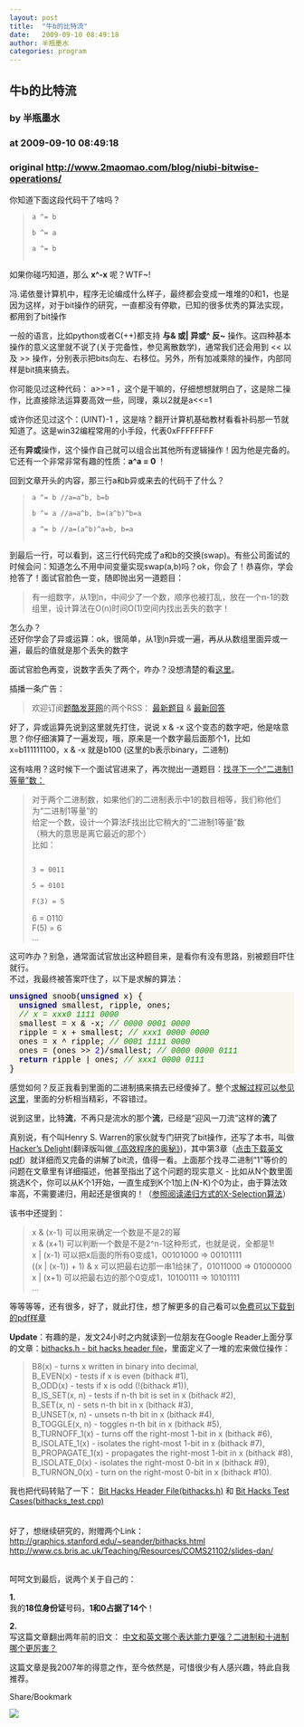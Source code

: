 ```yaml
---
layout: post
title:  "牛b的比特流"
date:   2009-09-10 08:49:18
author: 半瓶墨水
categories: program
---
```


## 牛b的比特流
### by 半瓶墨水
### at 2009-09-10 08:49:18
### original <http://www.2maomao.com/blog/niubi-bitwise-operations/>

<p>你知道下面这段代码干了啥吗？</p>
<blockquote><p><code>a ^= b<br>
b ^= a<br>
a ^= b<br>
</code>
</p></blockquote>
<p>如果你碰巧知道，那么 <strong>x^-x</strong> 呢？WTF~!</p>
<p>冯.诺依曼计算机中，程序无论编成什么样子，最终都会变成一堆堆的0和1，也是因为这样，对于bit操作的研究，一直都没有停歇，已知的很多优秀的算法实现，都用到了bit操作</p>
<p>一般的语言，比如python或者C(++)都支持 <strong>与&amp; 或| 异或^ 反~</strong> 操作。这四种基本操作的意义这里就不说了(关于完备性，参见离散数学)，通常我们还会用到 &lt;&lt; 以及 &gt;&gt; 操作，分别表示把bits向左、右移位。另外，所有加减乘除的操作，内部同样是bit搞来搞去。</p>
<p>你可能见过这种代码： a&gt;&gt;=1 ，这个是干嘛的，仔细想想就明白了，这是除二操作，比直接除法运算要高效一些，同理，乘以2就是a&lt;&lt;=1</p>
<p>或许你还见过这个：(UINT)-1 ，这是啥？翻开计算机基础教材看看补码那一节就知道了。这是win32编程常用的小手段，代表0xFFFFFFFF</p>
<p>还有<strong>异或</strong>操作，这个操作自己就可以组合出其他所有逻辑操作！因为他是完备的。它还有一个非常非常有趣的性质：<strong>a^a = 0 </strong>！</p>
<p>回到文章开头的内容，那三行a和b异或来去的代码干了什么？</p>
<blockquote><p><code>a ^= b //a=a^b, b=b<br>
b ^= a //a=a^b, b=(a^b)^b=a<br>
a ^= b //a=(a^b)^a=b, b=a<br>
</code>
</p></blockquote>
<p>到最后一行，可以看到，这三行代码完成了a和b的交换(swap)。有些公司面试的时候会问：知道怎么不用中间变量实现swap(a,b)吗？ok，你会了！恭喜你，学会抢答了！面试官脸色一变，随即抛出另一道题目：</p>
<blockquote><p>有一组数字，从1到n，中间少了一个数，顺序也被打乱，放在一个n-1的数组里，设计算法在O(n)时间O(1)空间内找出丢失的数字！</p></blockquote>
<p>怎么办？<br>
还好你学会了异或运算：ok，很简单，从1到n异或一遍，再从从数组里面异或一遍，最后的值就是那个丢失的数字</p>
<p>面试官脸色再变，说数字丢失了两个，咋办？没想清楚的看<a href="http://fayaa.com/tiku/view/2/">这里</a>。</p>
<p>插播一条广告：</p>
<blockquote><p>欢迎订阅<a href="http://fayaa.com/tiku/">题酷发芽网</a>的两个RSS： <a href="http://feed.feedsky.com/tikutees">最新题目</a> &amp;  <a href="http://feed.feedsky.com/tikuanswers">最新回答</a>
</p></blockquote>
<p>好了，异或运算先说到这里就先打住，说说 x &amp; -x 这个变态的数字吧，他是啥意思？你仔细演算了一遍发现，哦，原来是一个数字最后面那个1，比如x=b111111100，x &amp; -x 就是b100 (这里的b表示binary，二进制)</p>
<p>这有啥用？这时候下一个面试官进来了，再次抛出一道题目：<a href="http://fayaa.com/tiku/view/47/">找寻下一个“二进制1等量”数：</a></p>
<blockquote><p>对于两个二进制数，如果他们的二进制表示中1的数目相等，我们称他们为“二进制1等量”的<br>
给定一个数，设计一个算法F找出比它稍大的“二进制1等量”数<br>
（稍大的意思是离它最近的那个）<br>
比如：<br>
<code><br>
3 = 0011<br>
5 = 0101<br>
F(3) = 5</code></p>
<p>6 = 0110<br>
F(5) = 6<br>
...<br>

</p></blockquote>
<p>这可咋办？别急，通常面试官放出这种题目来，是看你有没有思路，别被题目吓住就行。<br>
不过，我最终被答案吓住了，以下是求解的算法：</p>
<div style="font-family:Consolas,&#39;Lucida Console&#39;,&#39;Courier New&#39;;color:rgb(0,0,0);background-color:rgb(249,247,237)"> <span style="color:rgb(0,0,128);font-weight:bold">unsigned</span> <span style="color:rgb(0,0,0)">snoob</span>(<span style="color:rgb(0,0,128);font-weight:bold">unsigned</span> <span style="color:rgb(0,0,0)">x</span>) <span style="color:rgb(0,0,0)">{</span><br>   <span style="color:rgb(0,0,128);font-weight:bold">unsigned</span> <span style="color:rgb(0,0,0)">smallest</span><span style="color:rgb(0,0,0)">,</span> <span style="color:rgb(0,0,0)">ripple</span><span style="color:rgb(0,0,0)">,</span> <span style="color:rgb(0,0,0)">ones</span>;<br>   <span style="color:rgb(0,136,0);font-style:italic">// x = xxx0 1111 0000</span><br>   <span style="color:rgb(0,0,0)">smallest</span> <span style="color:rgb(0,0,0)">=</span> <span style="color:rgb(0,0,0)">x</span> <span style="color:rgb(0,0,0)">&amp;</span> <span style="color:rgb(0,0,0)">-</span><span style="color:rgb(0,0,0)">x</span>; <span style="color:rgb(0,136,0);font-style:italic">// 0000 0001 0000</span><br>   <span style="color:rgb(0,0,0)">ripple</span> <span style="color:rgb(0,0,0)">=</span> <span style="color:rgb(0,0,0)">x</span> <span style="color:rgb(0,0,0)">+</span> <span style="color:rgb(0,0,0)">smallest</span>; <span style="color:rgb(0,136,0);font-style:italic">// xxx1 0000 0000</span><br>   <span style="color:rgb(0,0,0)">ones</span> <span style="color:rgb(0,0,0)">=</span> <span style="color:rgb(0,0,0)">x</span> <span style="color:rgb(0,0,0)">^</span> <span style="color:rgb(0,0,0)">ripple</span>; <span style="color:rgb(0,136,0);font-style:italic">// 0001 1111 0000</span><br>   <span style="color:rgb(0,0,0)">ones</span> <span style="color:rgb(0,0,0)">=</span> (<span style="color:rgb(0,0,0)">ones</span> <span style="color:rgb(0,0,0)">&gt;&gt;</span> <span style="color:rgb(0,0,255)">2</span>)<span style="color:rgb(0,0,0)">/</span><span style="color:rgb(0,0,0)">smallest</span>; <span style="color:rgb(0,136,0);font-style:italic">// 0000 0000 0111</span><br>   <span style="color:rgb(0,0,128);font-weight:bold">return</span> <span style="color:rgb(0,0,0)">ripple</span> | <span style="color:rgb(0,0,0)">ones</span>; <span style="color:rgb(0,136,0);font-style:italic">// xxx1 0000 0111</span><br> <span style="color:rgb(0,0,0)">}</span></div>
<p>感觉如何？反正我看到里面的二进制搞来搞去已经傻掉了。整个<a href="http://fayaa.com/tiku/view/47/?sorting=-vote_count#sortbox">求解过程可以参见这里</a>，里面的分析相当精彩，不容错过。</p>
<p>说到这里，比特<strong>流</strong>，不再只是流水的那个<strong>流</strong>，已经是“迎风一刀流”这样的<strong>流</strong>了</p>
<p>真别说，有个叫Henry S. Warren的家伙就专门研究了bit操作，还写了本书，叫做<a href="http://www.hackersdelight.org/">Hacker’s Delight</a>(翻译版叫做<a href="http://www.douban.com/subject/1159177/">《高效程序的奥秘》</a>)，其中第3章（<a href="http://www.hackersdelight.org/basics.pdf">点击下载英文pdf</a>）就详细而又完备的讲解了bit流，值得一看。上面那个找寻二进制“1”等价的问题在文章里有详细描述，他甚至指出了这个问题的现实意义 - 比如从N个数里面挑选K个，你可以从K个1开始，一直生成到K个1加上(N-K)个0为止，由于算法效率高，不需要递归，用起还是很爽的！（<a href="http://fayaa.com/tiku/view/74/?sorting=-vote_count#sortbox">参照阅读递归方式的X-Selection算法</a>）</p>
<p>该书中还提到：</p>
<blockquote><p>x &amp; (x-1) 可以用来确定一个数是不是2的幂<br>
x &amp; (x+1) 可以判断一个数是不是2^n-1这种形式，也就是说，全都是1!<br>
x | (x-1) 可以把x后面的所有0变成1，00101000 =&gt; 00101111<br>
((x | (x-1)) + 1) &amp; x 可以把最右边那一串1给抹了，01011000 =&gt; 01000000<br>
x | (x+1) 可以把最右边的那个0变成1，10100111 =&gt; 10101111<br>
…
</p></blockquote>
<p>等等等等，还有很多，好了，就此打住，想了解更多的自己看可以<a href="http://www.hackersdelight.org/basics.pdf">免费可以下载到的pdf样章</a></p>
<p><strong>Update</strong>：有趣的是，发文24小时之内就读到一位朋友在Google Reader上面分享的文章：<a href="http://www.catonmat.net/blog/bit-hacks-header-file/">bithacks.h - bit hacks header file</a>，里面定义了一堆的宏来做位操作：</p>
<blockquote><p>B8(x) - turns x written in binary into decimal,<br>
B_EVEN(x) - tests if x is even (bithack #1),<br>
B_ODD(x) - tests if x is odd (!(bithack #1)),<br>
B_IS_SET(x, n) - tests if n-th bit is set in x (bithack #2),<br>
B_SET(x, n) - sets n-th bit in x (bithack #3),<br>
B_UNSET(x, n) - unsets n-th bit in x (bithack #4),<br>
B_TOGGLE(x, n) - toggles n-th bit in x (bithack #5),<br>
B_TURNOFF_1(x) - turns off the right-most 1-bit in x (bithack #6),<br>
B_ISOLATE_1(x) - isolates the right-most 1-bit in x (bithack #7),<br>
B_PROPAGATE_1(x) - propagates the right-most 1-bit in x (bithack #8),<br>
B_ISOLATE_0(x) - isolates the right-most 0-bit in x (bithack #9),<br>
B_TURNON_0(x) - turn on the right-most 0-bit in x (bithack #10).
</p></blockquote>
<p>我也把代码转贴了一下： <a href="http://fayaa.com/code/view/5883/">Bit Hacks Header File(bithacks.h)</a> 和 <a href="http://fayaa.com/code/view/5884/">Bit Hacks Test Cases(bithacks_test.cpp)</a><br>
<br><br>
好了，想继续研究的，附赠两个Link：<br>
<a href="http://graphics.stanford.edu/~seander/bithacks.html">http://graphics.stanford.edu/~seander/bithacks.html</a><br>
<a href="http://www.cs.bris.ac.uk/Teaching/Resources/COMS21102/slides-dan/">http://www.cs.bris.ac.uk/Teaching/Resources/COMS21102/slides-dan/</a><br>
<br></p>
<p>呵呵文到最后，说两个关于自己的：</p>
<p><strong>1.</strong><br>
我的<strong>18位身份证</strong>号码，<strong>1和0占据了14个</strong>！</p>
<p><strong>2.</strong><br>
写这篇文章翻出两年前的旧文： <a href="http://www.2maomao.com/blog/chinese-vs-english-2-vs-10/">中文和英文哪个表达能力更强？二进制和十进制哪个更厉害？</a></p>
<p>这篇文章是我2007年的得意之作，至今依然是，可惜很少有人感兴趣，特此自我推荐。</p>
<a href="http://www.addtoany.com/share_save?linkurl=http%3A%2F%2Fwww.2maomao.com%2Fblog%2Fniubi-bitwise-operations%2F&amp;linkname=%E7%89%9Bb%E7%9A%84%E6%AF%94%E7%89%B9%E6%B5%81"><img src="http://www.2maomao.com/blog/wp-content/plugins/add-to-any/share_save_171_16.png" width="171" height="16" alt="Share/Bookmark"></a><img src="http://www1.feedsky.com/t1/278389986/2maomao/feedsky/s.gif?r=http://www.2maomao.com/blog/niubi-bitwise-operations/" border="0" height="0" width="0"><p><a href="http://www1.feedsky.com/r/l/feedsky/2maomao/278389986/art01.html"><img border="0" ismap src="http://www1.feedsky.com/r/i/feedsky/2maomao/278389986/art01.gif"></a></p>